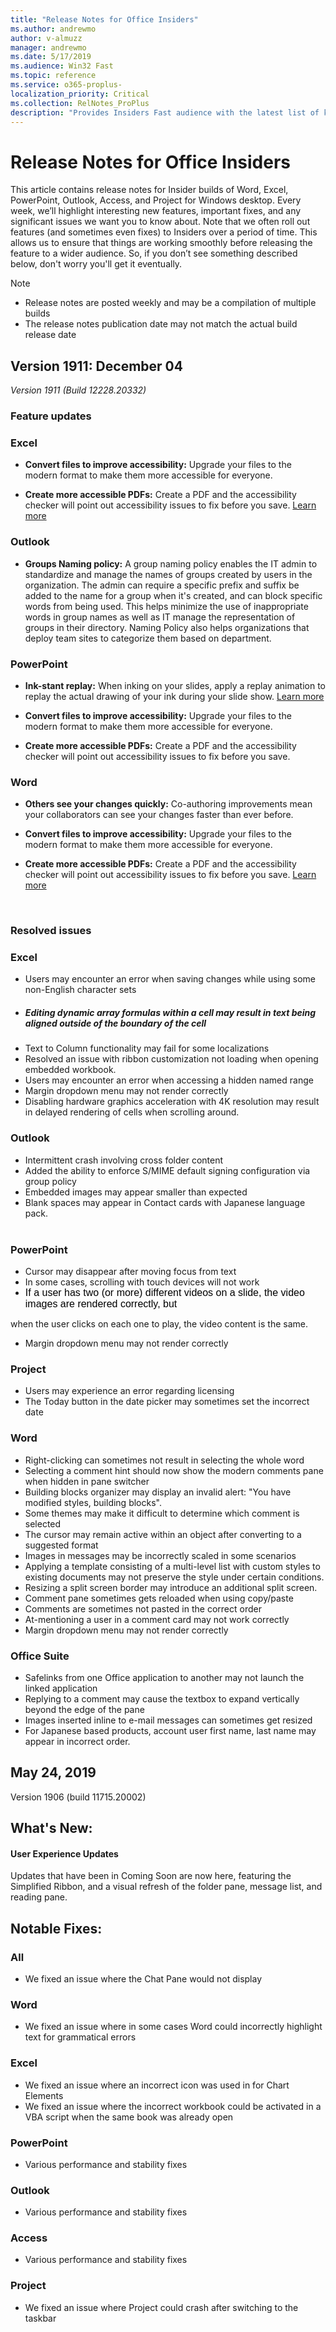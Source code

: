 ```yaml
---
title: "Release Notes for Office Insiders"
ms.author: andrewmo
author: v-almuzz
manager: andrewmo
ms.date: 5/17/2019
ms.audience: Win32 Fast
ms.topic: reference
ms.service: o365-proplus-
localization_priority: Critical
ms.collection: RelNotes_ProPlus
description: "Provides Insiders Fast audience with the latest list of key new features, fixes or known issues"
---
```


# Release Notes for Office Insiders

This article contains release notes for Insider builds of Word, Excel, PowerPoint, Outlook, Access, and Project for Windows desktop. Every week, we’ll highlight interesting new features, important fixes, and any significant issues we want you to know about. Note that we often roll out features (and sometimes even fixes) to Insiders over a period of time. This allows us to ensure that things are working smoothly before releasing the feature to a wider audience. So, if you don’t see something described below, don't worry you'll get it eventually.  

> [!NOTE]
> - Release notes are posted weekly and may be a compilation of multiple builds
> - The release notes publication date may not match the actual build release date

[//]: # (DO NOT REMOVE)

## Version 1911: December 04
*Version 1911 (Build 12228.20332)*


[//]: # (DO NOT REMOVE FEATUREDETAILS CONTENT START)

### Feature updates
### Excel

- **Convert files to improve accessibility:** Upgrade your files to the modern format to make them more accessible for everyone.

- **Create more accessible PDFs:** Create a PDF and the accessibility checker will point out accessibility issues to fix before you save. [Learn more](https://support.office.com/en-us/article/064625e0-56ea-4e16-ad71-3aa33bb4b7ed)

### Outlook

- **Groups Naming policy:** A group naming policy enables the IT admin to standardize and manage the names of groups created by users in the organization. The admin can require a specific prefix and suffix be added to the name for a group when it's created, and can block specific words from being used. This helps minimize the use of inappropriate words in group names as well as IT manage the representation of groups in their directory. Naming Policy also helps organizations that deploy team sites to categorize them based on department.

### PowerPoint

- **Ink-stant replay:** When inking on your slides, apply a replay animation to replay the actual drawing of your ink during your slide show. [Learn more](https://support.office.com/en-us/article/fa4f044f-810b-43fe-b774-da04a0b37496)

- **Convert files to improve accessibility:** Upgrade your files to the modern format to make them more accessible for everyone.

- **Create more accessible PDFs:** Create a PDF and the accessibility checker will point out accessibility issues to fix before you save.

### Word

- **Others see your changes quickly:** Co-authoring improvements mean your collaborators can see your changes faster than ever before.

- **Convert files to improve accessibility:** Upgrade your files to the modern format to make them more accessible for everyone.

- **Create more accessible PDFs:** Create a PDF and the accessibility checker will point out accessibility issues to fix before you save. [Learn more](https://support.office.com/en-us/article/064625e0-56ea-4e16-ad71-3aa33bb4b7ed)


[//]: # (DO NOT REMOVE FEATUREDETAILS CONTENT END)

<br/>

[//]: # (DO NOT REMOVE BUGDETAILS CONTENT START)

### Resolved issues
### Excel

- <div><span>Users may encounter an error when saving changes while using some non-English character sets</span></div>


- <h5>Editing dynamic array formulas within a cell may result in text being aligned outside of the boundary of the cell<br></h5>


- <div><span>Text to Column functionality may fail for some localizations</span></div>


- <div>Resolved an issue with ribbon customization not loading when opening embedded workbook.</div>


- <div><span>Users may encounter an error when accessing a hidden named range</span></div>


- <div><span>Margin dropdown menu may not render correctly</span></div>


- <div><span>Disabling hardware graphics acceleration with 4K resolution may result in delayed rendering of cells when scrolling around.</span></div>


### Outlook

- <div><span>Intermittent crash involving cross folder content</span></div>


- <div>Added the ability to enforce S/MIME default signing configuration via group policy</div>


- <div><span>Embedded images may appear smaller than expected</span></div>


- <div><span><p style="box-sizing:border-box;color:rgba(0, 0, 0, 0.9);margin-bottom:0px;margin-top:0px;">Blank spaces may appear in Contact cards with Japanese language pack.</p><br></span></div>


### PowerPoint

- <div><span>Cursor may disappear after moving focus from text</span></div>


- <div><span>In some cases, scrolling with touch devices will not work</span></div>


- <div><span><span style="font-size:12.0pt;font-family:&quot;Calibri&quot;,sans-serif;color:black;">If a user has two (or more) different videos on a slide, the video images are rendered correctly, but
when the user clicks on each one to play, the video content is the same.</span><br></span></div>


- <div><span>Margin dropdown menu may not render correctly</span></div>


### Project

- <div><span>Users may experience an error regarding licensing</span></div>


- <div><span>The Today button in the date picker may sometimes set the incorrect date</span></div>


### Word

- <div><span>Right-clicking can sometimes not result in selecting the whole word</span></div>


- <div><span>Selecting a comment hint should now show the modern comments pane when hidden in pane switcher</span></div>


- <div><span>Building blocks organizer may display an invalid alert: &quot;You have modified styles, building blocks&quot;.</span></div>


- <div>Some themes may make it difficult to determine which comment is selected</div>


- <div>The cursor may remain active within an object after converting to a suggested format</div>


- <div>Images in messages may be incorrectly scaled in some scenarios</div>


- <div><span>Applying a template consisting of a multi-level list with custom styles to existing documents may not preserve the style under certain conditions.</span></div>


- <div><span>Resizing a split screen border may introduce an additional split screen.</span></div>


- <div><span>Comment pane sometimes gets reloaded when using copy/paste</span></div>


- <div>Comments are sometimes not pasted in the correct order</div>


- <div><span>At-mentioning a user in a comment card may not work correctly</span></div>


- <div><span>Margin dropdown menu may not render correctly</span></div>


### Office Suite

- <div>Safelinks from one Office application to another may not launch the linked application</div>


- <div><span>Replying to a comment may cause the textbox to expand vertically beyond the edge of the pane</span></div>


- <div><span>Images inserted inline to e-mail messages can sometimes get resized</span></div>


- <div><span>For Japanese based products, account user first name, last name may appear in incorrect order.</span></div>



[//]: # (DO NOT REMOVE BUGDETAILS CONTENT END)

## May 24, 2019
Version 1906 (build 11715.20002)

## What's New:

#### User Experience Updates

Updates that have been in Coming Soon are now here, featuring the Simplified Ribbon, and a visual refresh of the folder pane, message list, and reading pane.

## Notable Fixes:

### All

- We fixed an issue where the Chat Pane would not display

### Word 
- We fixed an issue where in some cases Word could incorrectly highlight text for grammatical errors

### Excel
- We fixed an issue where an incorrect icon was used in for Chart Elements
- We fixed an issue where the incorrect workbook could be activated in a VBA script when the same book was already open

### PowerPoint
- Various performance and stability fixes

### Outlook
- Various performance and stability fixes

### Access
- Various performance and stability fixes

### Project
- We fixed an issue where Project could crash after switching to the taskbar

</BR></BR>
